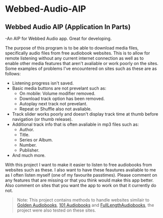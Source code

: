 # Webbed-Audio-AIP
## Webbed Audio AIP (Application In Parts)
-An AIP for Webbed Audio app. Great for developing.

The purpose of this program is to be able to download media files, specifically audio files from free audiobook websites. This is to allow for remote listening without any current internet connection as well as to enable other media features that aren't avaliable or work poorly on the sites. Some examples of problems I've encountered on sites such as these are as follows:

* Listening progress isn't saved.
* Basic media buttons are not prevelant such as:
    + On mobile: Volume modifier removed.
    + Download track option has been removed.
    + Autoplay next track  not prevelant.
    + Repeat or Shuffle also not avaliable.
* Track slider works poorly and doesn't display track time at thumb before navigation (or thumb release).
* Additional track info that is often avaliable in mp3 files such as:
    + Author.
    + Title.
    + Series or Album.
    + Number.
    + Publisher.
* And much more.

With this project I want to make it easier to listen to free audiobooks from websites such as these. I also want to have these feautures avaliable to me as I often listen myself (one of my favourite passtimes). Please comment on any features that are missing or that you think would make this app better. Also comment on sites that you want the app to work on that it currently do not.

> Note: This project contains methods to handle websites similair to [Golden Audiobooks](https://goldenaudiobooks.com/), [101 Audiobooks](https://101audiobooks.com/) and [FullLengthAudiobooks](https://fulllengthaudiobooks.com/), the project were also tested on these sites. 